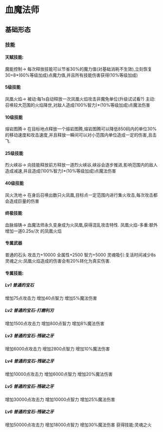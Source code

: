 # 血魔法师
## 基础形态
### 技能

#### 天赋技能:
魔能控制->
每次释放技能可以节省30%的魔力值(对基础消耗不生效),立刻恢复30+8*(60%等级加成)点魔力值,并且所有技能伤害获得(10%等级加成)

#### 5级技能
凤凰火焰->
被动:每1s自动释放一次凤凰火焰攻击非魔免单位(升级试试看?)
主动:召唤较大范围的火焰降世,对敌人造成(100%智力)*(10%等级加成)点魔法伤害

#### 10级技能
熔岩图腾->
在目标地点释放一个熔岩图腾,熔岩图腾可以降低850码内的单位30%的移动速度和攻击速度,并且释放一瞬间可以对小范围内单位造成一定的伤害,且击飞.

#### 25级技能
烈火峡谷->
向技能释放前方释放一道烈火峡谷,峡谷会逐步推进,影响范围内的敌人造成减速,并且造成(100%智力)*(10%等级加成)点魔法伤害

#### 40级技能
凤火洗地->
在身后召唤出数只火凤凰,目标点一定范围内进行集火攻击,每次攻击都会造成巨量的伤害

#### 终极技能
血脉熔铸->
血魔法师永久变身成为火凤凰,获得混乱攻击特性.
凤凰火焰-多重:额外增加一道0.25s/次 的凤凰火焰

#### 专属武器
普通的石头
攻击力+10000
全属性+2500
智力+5000
灵魂吸引:复活时间减少8s
灵魂之火:凤凰火焰造成的伤害会有20%转化为真实伤害.

#### 专属技能:
##### Lv1 普通的宝石
增加75点攻击力
增加40点智力
增加5%魔法伤害

##### Lv2 普通的宝石-打磨利刃
增加1500点攻击力
增加800点智力
增加8%魔法伤害

##### Lv3 普通的宝石-残破之牙
增加6000点攻击力
增加2800点智力
增加10%魔法伤害

##### Lv4 普通的宝石-残破之牙
增加10000点攻击力
增加6000点智力
增加20%魔法伤害

##### Lv5 普通的宝石-残破之牙
增加30000点攻击力
增加10000点智力
增加25%魔法伤害

##### Lv6 普通的宝石-残破之牙
增加50000点攻击力
增加18000点智力
增加30%魔法伤害
获得技能:灵魂之火